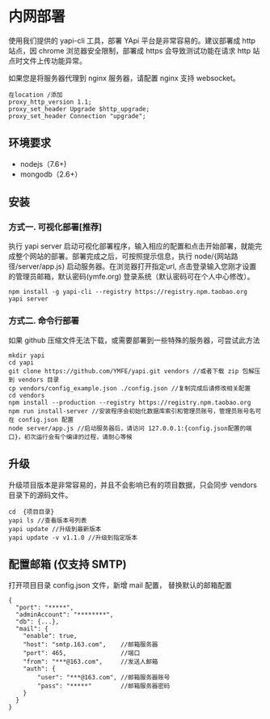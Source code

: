 # 内网部署
使用我们提供的 yapi-cli 工具，部署 YApi 平台是非常容易的。建议部署成 http 站点，因 chrome 浏览器安全限制，部署成 https 会导致测试功能在请求 http 站点时文件上传功能异常。

如果您是将服务器代理到 nginx 服务器，请配置 nginx 支持 websocket。
```
在location /添加
proxy_http_version 1.1;
proxy_set_header Upgrade $http_upgrade;
proxy_set_header Connection "upgrade";
```

## 环境要求
* nodejs（7.6+)
* mongodb（2.6+）

## 安装
### 方式一. 可视化部署[推荐]
执行 yapi server 启动可视化部署程序，输入相应的配置和点击开始部署，就能完成整个网站的部署。部署完成之后，可按照提示信息，执行 node/{网站路径/server/app.js} 启动服务器。在浏览器打开指定url, 点击登录输入您刚才设置的管理员邮箱，默认密码(ymfe.org) 登录系统（默认密码可在个人中心修改）。
```
npm install -g yapi-cli --registry https://registry.npm.taobao.org
yapi server
``` 
### 方式二. 命令行部署

如果 github 压缩文件无法下载，或需要部署到一些特殊的服务器，可尝试此方法

```
mkdir yapi
cd yapi
git clone https://github.com/YMFE/yapi.git vendors //或者下载 zip 包解压到 vendors 目录
cp vendors/config_example.json ./config.json //复制完成后请修改相关配置
cd vendors
npm install --production --registry https://registry.npm.taobao.org
npm run install-server //安装程序会初始化数据库索引和管理员账号，管理员账号名可在 config.json 配置
node server/app.js //启动服务器后，请访问 127.0.0.1:{config.json配置的端口}，初次运行会有个编译的过程，请耐心等候
```

## 升级
升级项目版本是非常容易的，并且不会影响已有的项目数据，只会同步 vendors 目录下的源码文件。

    cd  {项目目录}
    yapi ls //查看版本号列表
    yapi update //升级到最新版本
    yapi update -v v1.1.0 //升级到指定版本

## 配置邮箱 (仅支持 SMTP)
打开项目目录 config.json 文件，新增 mail 配置， 替换默认的邮箱配置
```
{
  "port": "*****",
  "adminAccount": "********",
  "db": {...},
  "mail": {
    "enable": true,
    "host": "smtp.163.com",    //邮箱服务器
    "port": 465,               //端口
    "from": "***@163.com",     //发送人邮箱
    "auth": {
        "user": "***@163.com", //邮箱服务器账号
        "pass": "*****"        //邮箱服务器密码
    }
  }
}
```

<br><br><br><br><br>